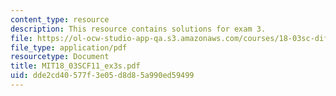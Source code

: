 ```yaml
---
content_type: resource
description: This resource contains solutions for exam 3.
file: https://ol-ocw-studio-app-qa.s3.amazonaws.com/courses/18-03sc-differential-equations-fall-2011/dde2cd40577f3e05d8d85a990ed59499_MIT18_03SCF11_ex3s.pdf
file_type: application/pdf
resourcetype: Document
title: MIT18_03SCF11_ex3s.pdf
uid: dde2cd40-577f-3e05-d8d8-5a990ed59499
---
```

